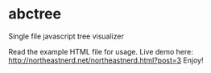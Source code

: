 # abctree
Single file javascript tree visualizer

Read the example HTML file for usage. Live demo here: http://northeastnerd.net/northeastnerd.html?post=3
Enjoy!
